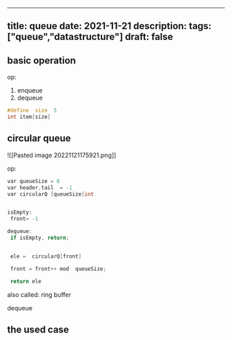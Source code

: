 
---

title: queue
date: 2021-11-21
description:
tags: ["queue","datastructure"]
draft: false
---

## basic operation

op:

1. enqueue
2. dequeue

```c
#define  size  5 
int item[size]


```

## circular  queue

![[Pasted image 20221121175921.png]]

op:

```c
var queueSize = 6
var header,tail  = -1
var circularQ [queueSize]int


isEmpty:
 front= -1

dequeue:
 if isEmpty, return;


 ele =  circularQ[front]

 front = front++ mod  queueSize;

 return ele 

```

also called: ring buffer

dequeue  

## the used   case
